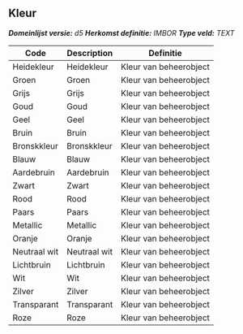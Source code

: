 ﻿## Kleur

*__Domeinlijst versie:__ d5*
*__Herkomst definitie:__ IMBOR*
*__Type veld:__ TEXT*

|__Code__ |__Description__ |__Definitie__	|
|	---	|	---	|   ---	| 
| Heidekleur | Heidekleur | Kleur van beheerobject |
| Groen | Groen | Kleur van beheerobject |
| Grijs | Grijs | Kleur van beheerobject |
| Goud | Goud | Kleur van beheerobject |
| Geel | Geel | Kleur van beheerobject |
| Bruin | Bruin | Kleur van beheerobject |
| Bronskkleur | Bronskkleur | Kleur van beheerobject |
| Blauw | Blauw | Kleur van beheerobject |
| Aardebruin | Aardebruin | Kleur van beheerobject |
| Zwart | Zwart | Kleur van beheerobject |
| Rood | Rood | Kleur van beheerobject |
| Paars | Paars | Kleur van beheerobject |
| Metallic | Metallic | Kleur van beheerobject |
| Oranje | Oranje | Kleur van beheerobject |
| Neutraal wit | Neutraal wit | Kleur van beheerobject |
| Lichtbruin | Lichtbruin | Kleur van beheerobject |
| Wit | Wit | Kleur van beheerobject |
| Zilver | Zilver | Kleur van beheerobject |
| Transparant | Transparant | Kleur van beheerobject |
| Roze | Roze | Kleur van beheerobject |
